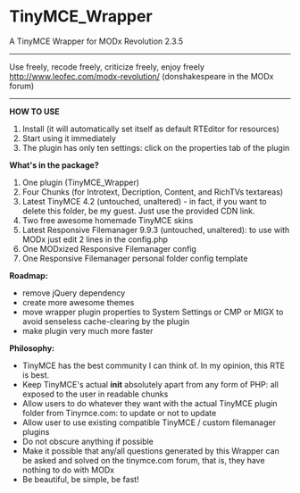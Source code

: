 # TinyMCE_Wrapper
A TinyMCE Wrapper for MODx Revolution 2.3.5

________________________________________________________
Use freely, recode freely, criticize freely, enjoy freely
http://www.leofec.com/modx-revolution/
(donshakespeare in the MODx forum)
________________________________________________________
**HOW TO USE**

1. Install (it will automatically set itself as default RTEditor for resources)
2. Start using it immediately
3. The plugin has only ten settings: click on the properties tab of the plugin

**What's in the package?**

1. One plugin (TinyMCE_Wrapper)
2. Four Chunks (for Introtext, Decription, Content, and RichTVs textareas)
3. Latest TinyMCE 4.2 (untouched, unaltered) - in fact, if you want to delete this folder, be my guest. Just use the provided CDN link.
4. Two free awesome homemade TinyMCE skins
5. Latest Responsive Filemanager 9.9.3 (untouched, unaltered): to use with MODx just edit 2 lines in the config.php
6. One MODxized Responsive Filemanager config
7. One Responsive Filemanager personal folder config template


**Roadmap:**

- remove jQuery dependency
- create more awesome themes
- move wrapper plugin properties to System Settings or CMP or MIGX to avoid senseless cache-clearing by the plugin
- make plugin very much more faster

**Philosophy:**

- TinyMCE has the best community I can think of. In my opinion, this RTE is best.
- Keep TinyMCE's actual **init** absolutely apart from any form of PHP: all exposed to the user in readable chunks
- Allow users to do whatever they want with the actual TinyMCE plugin folder from Tinymce.com: to update or not to update
- Allow user to use existing compatible TinyMCE / custom filemanager plugins
- Do not obscure anything if possible
- Make it possible that any/all questions generated by this Wrapper can be asked and solved on the tinymce.com forum, that is, they have nothing to do with MODx
- Be beautiful, be simple, be fast!
